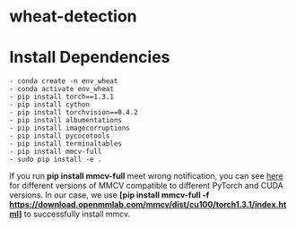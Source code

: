 # wheat-detection
# Install Dependencies
```
- conda create -n env_wheat
- conda activate env_wheat
- pip install torch==1.3.1
- pip install cython
- pip install torchvision==0.4.2
- pip install albumentations
- pip install imagecorruptions
- pip install pycocotools
- pip install terminaltables
- pip install mmcv-full
- sudo pip install -e .
```

If you run **pip install mmcv-full** meet wrong notification, you can see [here](https://github.com/open-mmlab/mmcv#install-with-pip) for different versions of MMCV compatible to different PyTorch and CUDA versions. In our case, we use **[pip install mmcv-full -f https://download.openmmlab.com/mmcv/dist/cu100/torch1.3.1/index.html]** to successfully install mmcv.
